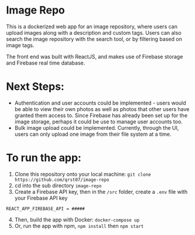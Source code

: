 # Image Repo

This is a dockerized web app for an image repository, where users can upload images along with a description and custom tags. Users can also search the image repository with the search tool, or by filtering based on image tags.

The front end was built with ReactJS, and makes use of Firebase storage and Firebase real time database.

# Next Steps:
- Authentication and user accounts could be implemented - users would be able to view their own photos as well as photos that other users have granted them access to. Since Firebase has already been set up for the image storage, perhaps it could be use to manage user accounts too.
- Bulk image upload could be implemented. Currently, through the UI, users can only upload one image from their file system at a time.


# To run the app:
1. Clone this repository onto your local machine: `git clone https://github.com/qrst07/image-repo`
2. cd into the sub directory `image-repo`
3. Create a Firebase API key, then in the `/src` folder, create a `.env` file with your Firebase API key
```
REACT_APP_FIREBASE_API = #####
```
4. Then, build the app with Docker: `docker-compose up`
5. Or, run the app with npm, `npm install` then `npm start`
